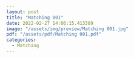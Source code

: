 ```yaml
---
layout: post
title: "Matching 001"
date: 2022-02-27 14:06:15.413389
image: "/assets/img/preview/Matching 001.jpg"
pdf: "/assets/pdf/Matching 001.pdf"
categories:
  - Matching 
---
```

